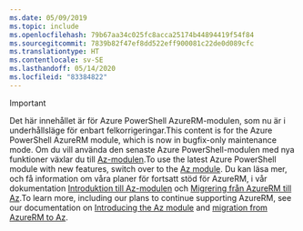 ```yaml
---
ms.date: 05/09/2019
ms.topic: include
ms.openlocfilehash: 79b67aa34c025fc8acca25174b44894419f54f84
ms.sourcegitcommit: 7839b82f47ef8dd522eff900081c22de0d089cfc
ms.translationtype: HT
ms.contentlocale: sv-SE
ms.lasthandoff: 05/14/2020
ms.locfileid: "83384822"
---
```

> [!IMPORTANT]
>
> <span data-ttu-id="494f9-101">Det här innehållet är för Azure PowerShell AzureRM-modulen, som nu är i underhållsläge för enbart felkorrigeringar.</span><span class="sxs-lookup"><span data-stu-id="494f9-101">This content is for the Azure PowerShell AzureRM module, which is now in bugfix-only maintenance mode.</span></span>
> <span data-ttu-id="494f9-102">Om du vill använda den senaste Azure PowerShell-modulen med nya funktioner växlar du till [Az-modulen](/powershell/azure).</span><span class="sxs-lookup"><span data-stu-id="494f9-102">To use the latest Azure PowerShell module with new features, switch over to the [Az module](/powershell/azure).</span></span> <span data-ttu-id="494f9-103">Du kan läsa mer, och få information om våra planer för fortsatt stöd för AzureRM, i vår dokumentation [Introduktion till Az-modulen](/powershell/azure/new-azureps-module-az) och [Migrering från AzureRM till Az](/powershell/azure/migrate-from-azurerm-to-az).</span><span class="sxs-lookup"><span data-stu-id="494f9-103">To learn more, including our plans to continue supporting AzureRM, see our documentation on [Introducing the Az module](/powershell/azure/new-azureps-module-az) and [migration from AzureRM to Az](/powershell/azure/migrate-from-azurerm-to-az).</span></span>
